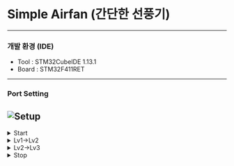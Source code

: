 # Simple Airfan (간단한 선풍기)
---
### 개발 환경 (IDE)
- Tool : STM32CubeIDE 1.13.1
- Board : STM32F411RET
---
### Port Setting
![Setup](https://github.com/JiHyun-Jo7/DC_LCD/assets/141097551/5868322a-918e-4195-9929-24e68d4239bd)
---

<details>
	<summary>Start</summary>
  	<div markdown="1">

![01_stop_to_speed1](https://github.com/JiHyun-Jo7/DC_LCD/assets/141097551/c708ba7c-0f5b-4951-996a-cfb9e87413da)

```
  lcd_init();
  lcd_put_cur(0,0);
  lcd_send_string("Ready to Start");
  HAL_Delay(1000);
  lcd_put_cur(1,0);
  lcd_send_string("Press the Button");
```

- 
- 전원이 들어오면 버튼을 누르기 전까지 메세지가 출력된 상태로 대기한다

```
 if(!(HAL_GPIO_ReadPin(GPIOC, GPIO_PIN_10)))		// Button C10 - LED A5 ON
	  {
		  HAL_GPIO_WritePin(GPIOA, GPIO_PIN_5, 1);
		  HAL_GPIO_WritePin(GPIOA, GPIO_PIN_6, 0);
		  HAL_GPIO_WritePin(GPIOA, GPIO_PIN_7, 0);
		  flag1 = 1;
		  flag2 = 0;
		  flag3 = 0;

		  TIM3->CCR1 = 500;		// motor speed 1

		  lcd_init();			// LCD Initialization
		  HAL_Delay(100);
		  lcd_put_cur(0,0);
		  lcd_send_string("Speed Level : 1");

	  }

```
- Press button D1 (level 1) to rotate the motor to intensity 500  
LED A5 connected to the button will turn on  
The LCD clears the previously displayed message and displays the current level
- 약풍으로 설정한 버튼 C10을 누르면 모터가 500의 강도로 돌기 시작한다  
버튼과 연결된 LED A5에 불이 켜지고, LCD에 적혀있던 텍스트는 지워지고 현재 단계가 출력된다

   </div>
</details>

<details>
	<summary>Lv1->Lv2</summary>
  	<div markdown="1">

![02_speed1_to_speed2](https://github.com/JiHyun-Jo7/DC_LCD/assets/141097551/56e346b6-99af-4334-8519-3df9efa3c3ba)

```
	  if(!(HAL_GPIO_ReadPin(GPIOC, GPIO_PIN_11)))		// Button C11 - LED A6 ON
	  {
		  HAL_GPIO_WritePin(GPIOA, GPIO_PIN_5, 0);
		  HAL_GPIO_WritePin(GPIOA, GPIO_PIN_6, 1);
		  HAL_GPIO_WritePin(GPIOA, GPIO_PIN_7, 0);
		  flag1 = 0;
		  flag2 = 1;
		  flag3 = 0;

		  TIM3->CCR1=750;		// motor speed 2

		  lcd_init();			// LCD Initialization
		  HAL_Delay(100);
		  lcd_put_cur(0,0);
		  lcd_send_string("Speed Level : 2");
	  }
```
- Press button C11 (level 2) to rotate the motor to an intensity of 750  
LED A5 connected to button C10 turns off and LED A6 connected to button C11 turns on  
The previously displayed message on the LCD is erased and a new message is displayed
- 중풍으로 설정한 버튼 C11을 누르면 모터가 750 세기로 돌기 시작한다  
버튼 C10과 연결된 LED A5가 꺼지고 버튼C11과 연결된 LED A6가 켜진다  
LCD에 적혀있던 텍스트는 지워지고 현재 단계가 출력된다

   </div>
</details>

<details>
	<summary>Lv2->Lv3</summary>
  	<div markdown="1">

![03_speed2_to_speed3](https://github.com/JiHyun-Jo7/DC_LCD/assets/141097551/a1772341-79f4-4863-ba0e-6fcc2aaccb59)

```
if(!(HAL_GPIO_ReadPin(GPIOC, GPIO_PIN_12)))		// Button C12 - LED A7 ON
	  {
		  HAL_GPIO_WritePin(GPIOA, GPIO_PIN_5, 0);
		  HAL_GPIO_WritePin(GPIOA, GPIO_PIN_6, 0);
		  HAL_GPIO_WritePin(GPIOA, GPIO_PIN_7, 1);
		  flag1 = 0;
		  flag2 = 0;
		  flag3 = 1;

		  TIM3->CCR1=900;		// motor speed 3

		  lcd_init();
		  HAL_Delay(100);
		  lcd_put_cur(0,0);
		  lcd_send_string("Speed Level : 3");
	  }
```

- Press button C12 (level 3) to rotate the motor to intensity 900  
The LCD and LED(A7) changes are the same as in 1->2
- 강풍으로 설정한 버튼 C12를 누르면 모터가 세기 900으로 돌기 시작한다  
LED(A7)와 LCD의 변화는 1->2 에서 설명한 것과 동일하다

   </div>
</details>

<details>
	<summary>Stop</summary>
  	<div markdown="1">

![04_speed3_to_stop](https://github.com/JiHyun-Jo7/DC_LCD/assets/141097551/becc25b6-3083-4838-b45d-60f2f51a6ab6)

```
if(!(flag1==0&&flag2==0&&flag3==0))
	  {
		  if(!(HAL_GPIO_ReadPin(GPIOD, GPIO_PIN_2)))		// Button D2 - LED B6 ON (3 times)
		  {
			  HAL_GPIO_WritePin(GPIOA, GPIO_PIN_5, 0);
			  HAL_GPIO_WritePin(GPIOA, GPIO_PIN_6, 0);
			  HAL_GPIO_WritePin(GPIOA, GPIO_PIN_7, 0);
			  flag1 = 0;
			  flag2 = 0;
			  flag3 = 0;

			  TIM3->CCR1=0;

			  for(int i=0; i<3; i++)
			  {
				  HAL_GPIO_WritePin(GPIOB, GPIO_PIN_6, 1);
				  HAL_Delay(300);
				  HAL_GPIO_WritePin(GPIOB, GPIO_PIN_6, 0);
				  HAL_Delay(300);
			  }
			  lcd_init();
			  HAL_Delay(100);
			  lcd_put_cur(0,0);
			  lcd_send_string("Stop");
			  HAL_Delay(1000);
			  lcd_put_cur(1,0);
			  lcd_send_string("See U Again!");
			  HAL_Delay(1000);
			  lcd_init();
		  }
	  }

```
- Pressing button D2 (set to stop) stops the motor and turns off all LEDs connected to buttons C10, 11, and 12  
LED B6 (connected to button D2) flashes three times and then turns off  
The LCD displays an exit message and disappears after 1 second
- The stop button only works when the fan is running
- 종료로 설정한 버튼 D2을 누르면 모터가 멈추고 버튼 C10, 11, 12와 연결된 LED가 꺼진다  
버튼 D2와 연결된 LED가 3회 깜빡인 후 꺼지며,
LCD 에 종료 메세지가 표시된 후 1초 후 사라진다
- 선풍기가 작동 중일때만 종료버튼은 작동한다
   </div>
</details>
